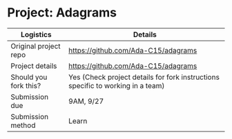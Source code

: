 # Project: Adagrams

| Logistics             | Details                              |
| --------------------- | ------------------------------------ |
| Original project repo | https://github.com/Ada-C15/adagrams |
| Project details       | https://github.com/Ada-C15/adagrams |
| Should you fork this? | Yes (Check project details for fork instructions specific to working in a team)          |
| Submission due        | 9AM, 9/27                           |
| Submission method     | Learn                                |

